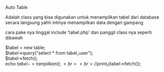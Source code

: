 Auto Table

Adalah class yang bisa digunakan untuk menampilkan tabel dari database secara langsung
yahh intinya menampilkan data dengan gampang

cara pake nya tinggal include 'tabel.php' dan panggil class nya seperti dibawah


$tabel = new table;<br>
$tabel->query("select * from tabel_user");<br>
$tabel->fetch();<br>
echo $tabel->tampilkan();<br>
<br>
//print_r($tabel->fetch());
